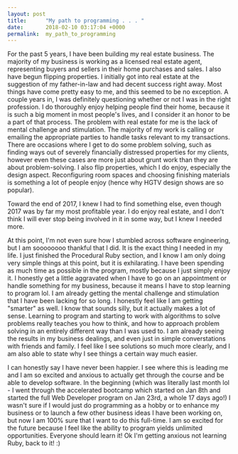 ```yaml
---
layout: post
title:      "My path to programming . . . "
date:       2018-02-10 03:17:04 +0000
permalink:  my_path_to_programming
---
```



For the past 5 years, I have been building my real estate business.  The majority of my business is working as a licensed real estate agent, representing buyers and sellers in their home purchases and sales.  I also have begun flipping properties.  I initially got into real estate at the suggestion of my father-in-law and had decent success right away.   Most things have come pretty easy to me, and this seemed to be no exception.  A couple years in, I was definitely questioning whether or not I was in the right profession.  I do thoroughly enjoy helping people find their home, because it is such a big moment in most people's lives, and I consider it an honor to be a part of that process.  The problem with real estate for me is the lack of mental challenge and stimulation.  The majority of my work is calling or emailing the appropriate parties to handle tasks relevant to my transactions.  There are occasions where I get to do some problem solving, such as finding ways out of severely financially distressed properties for my clients, however even these cases are more just about grunt work than they are about problem-solving.  I also flip properties, which I do enjoy, especially the design aspect.  Reconfiguring room spaces and choosing finishing materials is something a lot of people enjoy (hence why HGTV design shows are so popular).  

Toward the end of 2017, I knew I had to find something else, even though 2017 was by far my most profitable year.  I do enjoy real estate, and I don't think I will ever stop being involved in it in some way, but I knew I needed more.  

At this point, I'm not even sure how I stumbled across software engineering, but I am soooooooo thankful that I did.  It is the exact thing I needed in my life.  I just finished the Procedural Ruby section, and I know I am only doing very simple things at this point, but it is exhilarating.   I have been spending as much time as possible in the program, mostly because I just simply enjoy it.  I honestly get a little aggravated when I have to go on an appointment or handle something for my business, because it means I have to stop learning to program lol.  I am already getting the mental challenge and stimulation that I have been lacking for so long.  I honestly feel like I am getting "smarter" as well.  I know that sounds silly, but it actually makes a lot of sense.  Learning to program and starting to work with algorithms to solve problems really teaches you how to think, and how to approach problem solving in an entirely different way than I was used to.  I am already seeing the results in my business dealings, and even just in simple converstations with friends and family.  I feel like I see solutions so much more clearly, and I am also able to state why I see things a certain way much easier.  

I can honestly say I have never been happier.  I see where this is leading me and I am so excited and anxious to actually get through the course and be able to develop software.  In the beginning (which was literally last month lol - I went through the accelerated bootcamp which started on Jan 8th and started the full Web Developer program on Jan 23rd, a whole 17 days ago!) I wasn't sure if I would just do programming as a hobby or to enhance my business or to launch a few other business ideas I have been working on, but now I am 100% sure that I want to do this full-time.  I am so excited for the future because I feel like the ability to program yields unlimited opportunities.   Everyone should learn it!  Ok I'm getting anxious not learning Ruby, back to it! :)


